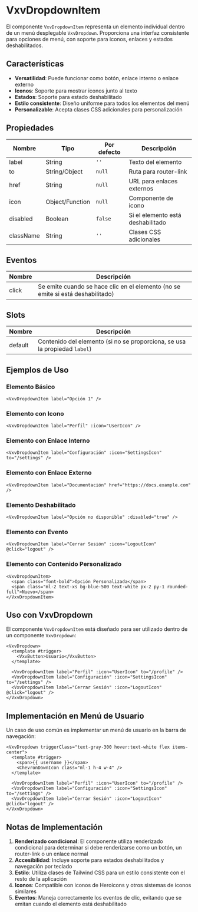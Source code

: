 # VxvDropdownItem

El componente `VxvDropdownItem` representa un elemento individual dentro de un menú desplegable `VxvDropdown`. Proporciona una interfaz consistente para opciones de menú, con soporte para iconos, enlaces y estados deshabilitados.

## Características

- **Versatilidad**: Puede funcionar como botón, enlace interno o enlace externo
- **Iconos**: Soporte para mostrar iconos junto al texto
- **Estados**: Soporte para estado deshabilitado
- **Estilo consistente**: Diseño uniforme para todos los elementos del menú
- **Personalizable**: Acepta clases CSS adicionales para personalización

## Propiedades

| Nombre | Tipo | Por defecto | Descripción |
|--------|------|-------------|-------------|
| label | String | `''` | Texto del elemento |
| to | String/Object | `null` | Ruta para router-link |
| href | String | `null` | URL para enlaces externos |
| icon | Object/Function | `null` | Componente de icono |
| disabled | Boolean | `false` | Si el elemento está deshabilitado |
| className | String | `''` | Clases CSS adicionales |

## Eventos

| Nombre | Descripción |
|--------|-------------|
| click | Se emite cuando se hace clic en el elemento (no se emite si está deshabilitado) |

## Slots

| Nombre | Descripción |
|--------|-------------|
| default | Contenido del elemento (si no se proporciona, se usa la propiedad `label`) |

## Ejemplos de Uso

### Elemento Básico

```vue
<VxvDropdownItem label="Opción 1" />
```

### Elemento con Icono

```vue
<VxvDropdownItem label="Perfil" :icon="UserIcon" />
```

### Elemento con Enlace Interno

```vue
<VxvDropdownItem label="Configuración" :icon="SettingsIcon" to="/settings" />
```

### Elemento con Enlace Externo

```vue
<VxvDropdownItem label="Documentación" href="https://docs.example.com" />
```

### Elemento Deshabilitado

```vue
<VxvDropdownItem label="Opción no disponible" :disabled="true" />
```

### Elemento con Evento

```vue
<VxvDropdownItem label="Cerrar Sesión" :icon="LogoutIcon" @click="logout" />
```

### Elemento con Contenido Personalizado

```vue
<VxvDropdownItem>
  <span class="font-bold">Opción Personalizada</span>
  <span class="ml-2 text-xs bg-blue-500 text-white px-2 py-1 rounded-full">Nuevo</span>
</VxvDropdownItem>
```

## Uso con VxvDropdown

El componente `VxvDropdownItem` está diseñado para ser utilizado dentro de un componente `VxvDropdown`:

```vue
<VxvDropdown>
  <template #trigger>
    <VxvButton>Usuario</VxvButton>
  </template>
  
  <VxvDropdownItem label="Perfil" :icon="UserIcon" to="/profile" />
  <VxvDropdownItem label="Configuración" :icon="SettingsIcon" to="/settings" />
  <VxvDropdownItem label="Cerrar Sesión" :icon="LogoutIcon" @click="logout" />
</VxvDropdown>
```

## Implementación en Menú de Usuario

Un caso de uso común es implementar un menú de usuario en la barra de navegación:

```vue
<VxvDropdown triggerClass="text-gray-300 hover:text-white flex items-center">
  <template #trigger>
    <span>{{ username }}</span>
    <ChevronDownIcon class="ml-1 h-4 w-4" />
  </template>
  
  <VxvDropdownItem label="Perfil" :icon="UserIcon" to="/profile" />
  <VxvDropdownItem label="Configuración" :icon="SettingsIcon" to="/settings" />
  <VxvDropdownItem label="Cerrar Sesión" :icon="LogoutIcon" @click="logout" />
</VxvDropdown>
```

## Notas de Implementación

1. **Renderizado condicional**: El componente utiliza renderizado condicional para determinar si debe renderizarse como un botón, un router-link o un enlace normal
2. **Accesibilidad**: Incluye soporte para estados deshabilitados y navegación por teclado
3. **Estilo**: Utiliza clases de Tailwind CSS para un estilo consistente con el resto de la aplicación
4. **Iconos**: Compatible con iconos de Heroicons y otros sistemas de iconos similares
5. **Eventos**: Maneja correctamente los eventos de clic, evitando que se emitan cuando el elemento está deshabilitado
